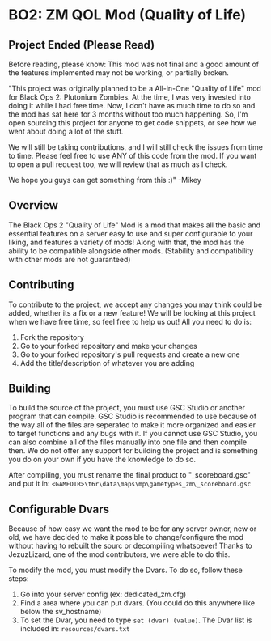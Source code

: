 BO2: ZM QOL Mod (Quality of Life)
===============================

## Project Ended (Please Read)

Before reading, please know: This mod was not final and a good amount of the features implemented may not be working, or partially broken.

"This project was originally planned to be a All-in-One "Quality of Life" mod for Black Ops 2: Plutonium Zombies. At the time, I  was very invested into doing it while I had free time. Now, I don't have as much time to do so and the mod has sat here for 3 months without too much happening.
So, I'm open sourcing this project for anyone to get code snippets, or see how we went about doing a lot of the stuff.

We will still be taking contributions, and I will still check the issues from time to time. Please feel free to use ANY of this code from the mod. If you want to open a pull request too, we will review that as much as I check.

We hope you guys can get something from this :)"
-Mikey

## Overview

The Black Ops 2 "Quality of Life" Mod is a mod that makes all the basic and essential features on a server easy to use and super configurable to your liking, and features a variety of mods! Along with that, the mod has the ability to be compatible alongside other mods. (Stability and compatibility with other mods are not guaranteed)

## Contributing 

To contribute to the project, we accept any changes you may think could be added, whether its a fix or a new feature! We will be looking at this project when we have free time, 
so feel free to help us out! All you need to do is:
1. Fork the repository
2. Go to your forked repository and make your changes
3. Go to your forked repository's pull requests and create a new one
4. Add the title/description of whatever you are adding

## Building

To build the source of the project, you must use GSC Studio or another program that can compile. GSC Studio is recommended to use because of the way all of the files are seperated to make it more organized and easier to target functions and any bugs with it. If you cannot use GSC Studio, you can also combine all of the files manually into one file and then compile then. We do not offer any support for building the project and is something you do on your own if you have the knowledge to do so.

After compiling, you must rename the final product to "_scoreboard.gsc" and put it in: 
``<GAMEDIR>\t6r\data\maps\mp\gametypes_zm\_scoreboard.gsc``

## Configurable Dvars

Because of how easy we want the mod to be for any server owner, new or old, we have decided to make it possible to change/configure the mod without having to rebuilt the sourc
or decompiling whatsoever! Thanks to JezuzLizard, one of the mod contributors, we were able to do this.

To modify the mod, you must modify the Dvars. To do so, follow these steps:
1. Go into your server config (ex: dedicated_zm.cfg)
2. Find a area where you can put dvars. (You could do this anywhere like below the sv_hostname)
3. To set the Dvar, you need to type ``set (dvar) (value)``. The Dvar list is included in: ``resources/dvars.txt``
